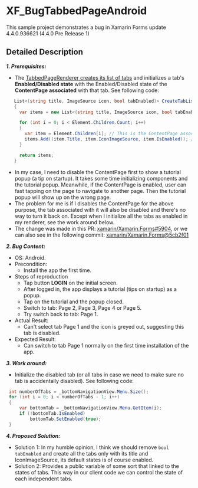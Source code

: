 # XF_BugTabbedPageAndroid
This sample project demonstrates a bug in Xamarin Forms update 4.4.0.936621 (4.4.0 Pre Release 1)
## Detailed Description
_**1. Prerequisites:**_
   - The [TabbedPageRenderer creates its list of tabs](https://github.com/xamarin/Xamarin.Forms/blob/4a9037e57c10613ba314264842599f669d6df9f5/Xamarin.Forms.Platform.Android/AppCompat/TabbedPageRenderer.cs#L636) and initializes a tab's **Enabled/Disabled state** with the Enabled/Disabled state of the **ContentPage associated** with that tab. See following code:
   ```c#
      List<(string title, ImageSource icon, bool tabEnabled)> CreateTabList()
      {
        var items = new List<(string title, ImageSource icon, bool tabEnabled)>();

        for (int i = 0; i < Element.Children.Count; i++)
        {
          var item = Element.Children[i]; // This is the ContentPage associated with tab[i].
          items.Add((item.Title, item.IconImageSource, item.IsEnabled)); // If the ContentPage is disabled, the tab is also disabled.
        }

        return items;
      }
   ```
   - In my case, I need to disable the ContentPage first to show a tutorial popup (a tip on startup). It takes some time initializing components and the tutorial popup. Meanwhile, if the ContentPage is enabled, user can fast tapping on the page to navigate to another page. Then the tutorial popup will show up on the wrong page. 
   - The problem for me is if I disables the ContentPage for the above purpose, the tab associated with it will also be disabled and there's no way to turn it back on. Except when I initialize all the tabs as enabled in my renderer, see the work around below.
   - The change was made in this PR: [xamarin/Xamarin.Forms#5904](https://github.com/xamarin/Xamarin.Forms/pull/5904/files#), or we can also see in the following commit: [xamarin/Xamarin.Forms@5cb2f01](https://github.com/xamarin/Xamarin.Forms/pull/5904/commits/5cb2f014b248de96c0e9872fb35ba45b9498eca6)

_**2. Bug Content:**_
   - OS: Android.
   - Precondition: 
     - Install the app the first time.
   - Steps of reproduction
     - Tap button **LOGIN** on the initial screen.
     - After logged in, the app displays a tutorial (tips on startup) as a popup.
     - Tap on the tutorial and the popup closed.
     - Switch to tab: Page 2, Page 3, Page 4 or Page 5.
     - Try switch back to tab: Page 1.
   - Actual Result:
     - Can't select tab Page 1 and the icon is greyed out, suggesting this tab is disabled.
   - Expected Result:
     - Can switch to tab Page 1 normally on the first time installation of the app.
 
 _**3. Work around:**_
   - Initialize the disabled tab (or all tabs in case we need to make sure no tab is accidentally disabled). See following code:
   ```c#
    int numberOfTabs = _bottomNavigationView.Menu.Size();
    for (int i = 0; i < numberOfTabs - 1; i++)
    {
        var bottomTab = _bottomNavigationView.Menu.GetItem(i);
        if (!bottomTab.IsEnabled)
            bottomTab.SetEnabled(true);
    }
   ```
   
_**4. Proposed Solution:**_
  - Solution 1: In my humble opinion, I think we should remove `bool tabEnabled` and create all the tabs only with its title and IconImageSource, its default states is of course enabled. 
  - Solution 2: Provides a public variable of some sort that linked to the states of tabs. This way in our client code we can control the state of each independent tabs.
